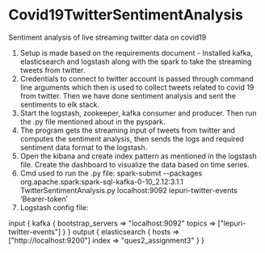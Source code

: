 # Covid19TwitterSentimentAnalysis
Sentiment analysis of live streaming twitter data on covid19


1.	Setup is made based on the requirements document - Installed kafka, elasticsearch and logstash along with the spark to take the streaming tweets from  twitter.
2.	Credentials to connect to twitter account is passed through command line arguments which then is used to collect tweets related to covid 19 from twitter. Then we have done sentiment analysis and sent the sentiments to elk stack.
3.	Start the logstash, zookeeper, kafka consumer and producer. Then run the .py file mentioned about in the pyspark.
4.	The program gets the streaming input of tweets from twitter and computes the sentiment analysis, then sends the logs and required sentiment data format to the logstash.
5.	Open the kibana and create index pattern as mentioned in the logstash file. Create  the dashboard to visualize the data based on time series.
6.	Cmd used to run the .py file:
spark-submit --packages org.apache.spark:spark-sql-kafka-0-10_2.12:3.1.1 TwitterSentimentAnalysis.py localhost:9092 lepuri-twitter-events ‘Bearer-token’
7.	Logstash config file:


input {
kafka {
bootstrap_servers => "localhost:9092"
topics => ["lepuri-twitter-events"]
}
}
output {
elasticsearch {
hosts => ["http://localhost:9200"]
index => "ques2_assignment3"
}
}
